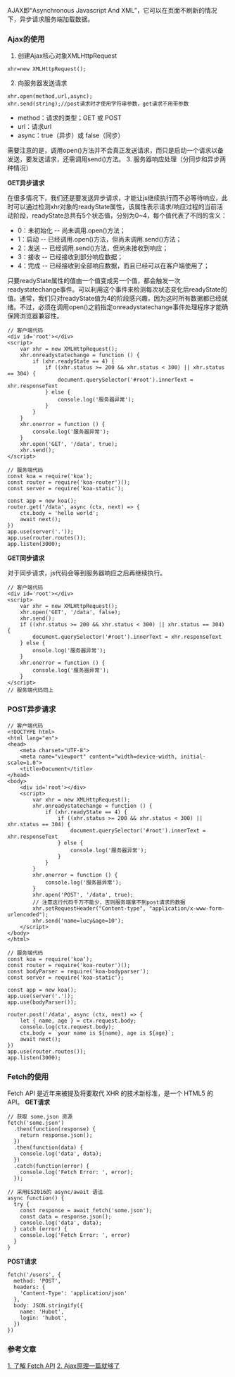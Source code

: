AJAX即“Asynchronous Javascript And XML”，它可以在页面不刷新的情况下，异步请求服务端加载数据。
### Ajax的使用
1. 创建Ajax核心对象XMLHttpRequest
```
xhr=new XMLHttpRequest(); 
```
2. 向服务器发送请求
```
xhr.open(method,url,async);  
xhr.send(string);//post请求时才使用字符串参数，get请求不用带参数
```
- method：请求的类型；GET 或 POST
- url：请求url
- async：true（异步）或 false（同步）
  
需要注意的是，调用open()方法并不会真正发送请求，而只是启动一个请求以备发送，要发送请求，还需调用send()方法。
3. 服务器响应处理（分同步和异步两种情况）

**GET异步请求**

在很多情况下，我们还是要发送异步请求，才能让js继续执行而不必等待响应，此时可以通过检测xhr对象的readyState属性，该属性表示请求/响应过程的当前活动阶段，readyState总共有5个状态值，分别为0~4，每个值代表了不同的含义：
- 0：未初始化 -- 尚未调用.open()方法；
- 1：启动 -- 已经调用.open()方法，但尚未调用.send()方法；
- 2：发送 -- 已经调用.send()方法，但尚未接收到响应；
- 3：接收 -- 已经接收到部分响应数据；
- 4：完成 -- 已经接收到全部响应数据，而且已经可以在客户端使用了；

只要readyState属性的值由一个值变成另一个值，都会触发一次readystatechange事件。可以利用这个事件来检测每次状态变化后readyState的值。通常，我们只对readyState值为4的阶段感兴趣，因为这时所有数据都已经就绪。不过，必须在调用open()之前指定onreadystatechange事件处理程序才能确保跨浏览器兼容性。
```
// 客户端代码
<div id='root'></div>
<script>
    var xhr = new XMLHttpRequest();
    xhr.onreadystatechange = function () {
        if (xhr.readyState == 4) {
            if ((xhr.status >= 200 && xhr.status < 300) || xhr.status == 304) {
                document.querySelector('#root').innerText = xhr.responseText
            } else {
                console.log('服务器异常');
            }
        }
    }
    xhr.onerror = function () {
        console.log('服务器异常');
    }
    xhr.open('GET', '/data', true);
    xhr.send();
</script>

// 服务端代码
const koa = require('koa');
const router = require('koa-router')();
const server = require('koa-static');

const app = new koa();
router.get('/data', async (ctx, next) => {
    ctx.body = 'hello world';
    await next();
})
app.use(server('.'));
app.use(router.routes());
app.listen(3000);
```
**GET同步请求**

对于同步请求，js代码会等到服务器响应之后再继续执行。
```
// 客户端代码
<div id='root'></div>
<script>
    var xhr = new XMLHttpRequest();
    xhr.open('GET', '/data', false);
    xhr.send();
    if ((xhr.status >= 200 && xhr.status < 300) || xhr.status == 304) {
        document.querySelector('#root').innerText = xhr.responseText
    } else {
        onsole.log('服务器异常');
    }
    xhr.onerror = function () {
        console.log('服务器异常');
    }
</script>
// 服务端代码同上
```
### POST异步请求
```
// 客户端代码
<!DOCTYPE html>
<html lang="en">
<head>
    <meta charset="UTF-8">
    <meta name="viewport" content="width=device-width, initial-scale=1.0">
    <title>Document</title>
</head>
<body>
    <div id='root'></div>
    <script>
        var xhr = new XMLHttpRequest();
        xhr.onreadystatechange = function () {
            if (xhr.readyState == 4) {
                if ((xhr.status >= 200 && xhr.status < 300) || xhr.status == 304) {
                    document.querySelector('#root').innerText = xhr.responseText
                } else {
                    console.log('服务器异常');
                }
            }
        }
        xhr.onerror = function () {
            console.log('服务器异常');
        }
        xhr.open('POST', '/data', true);
        // 注意这行代码千万不能少，否则服务端拿不到post请求的数据
        xhr.setRequestHeader("Content-type", "application/x-www-form-urlencoded");
        xhr.send('name=lucy&age=10');
    </script>
</body>
</html>

// 服务端代码
const koa = require('koa');
const router = require('koa-router')();
const bodyParser = require('koa-bodyparser');
const server = require('koa-static');

const app = new koa();
app.use(server('.'));
app.use(bodyParser());

router.post('/data', async (ctx, next) => {
    let { name, age } = ctx.request.body;
    console.log(ctx.request.body);
    ctx.body = `your name is ${name}, age is ${age}`;
    await next();
})
app.use(router.routes());
app.listen(3000);
```
### Fetch的使用
Fetch API 是近年来被提及将要取代 XHR 的技术新标准，是一个 HTML5 的 API。
**GET请求**
```
// 获取 some.json 资源
fetch('some.json')
  .then(function(response) {
    return response.json();
  })
  .then(function(data) {
    console.log('data', data);
  })
  .catch(function(error) {
    console.log('Fetch Error: ', error);
  });

// 采用ES2016的 async/await 语法
async function() {
  try {
    const response = await fetch('some.json');
    const data = response.json();
    console.log('data', data);
  } catch (error) {
    console.log('Fetch Error: ', error)
  }
}
```
**POST请求**
```
fetch('/users', {
  method: 'POST',
  headers: {
    'Content-Type': 'application/json'
  },
  body: JSON.stringify({
    name: 'Hubot',
    login: 'hubot',
  })
})
```
### 参考文章
[1. 了解 Fetch API](https://aotu.io/notes/2017/04/10/fetch-API/index.html)
[2. Ajax原理一篇就够了](https://github.com/ljianshu/Blog/issues/45)